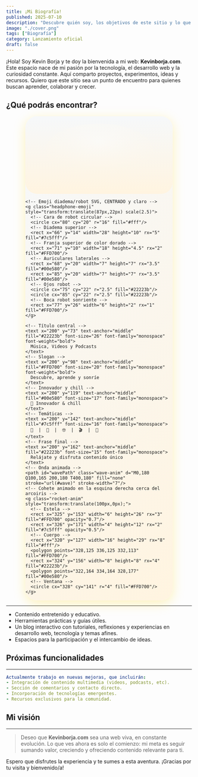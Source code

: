 ```yaml
---
title: ¡Mi Biografía!
published: 2025-07-10
description: "Descubre quién soy, los objetivos de este sitio y lo que está por venir."
image: "./cover.png"
tags: ["Biografía"]
category: Lanzamiento oficial
draft: false
---
```


¡Hola! Soy Kevin Borja y te doy la bienvenida a mi web: **Kevinborja.com**. Este espacio nace de mi pasión por la tecnología, el desarrollo web y la curiosidad constante. Aquí comparto proyectos, experimentos, ideas y recursos. Quiero que este sitio sea un punto de encuentro para quienes buscan aprender, colaborar y crecer.

## ¿Qué podrás encontrar?

<div class="banner-mibio">
  <svg width="400" height="210" viewBox="0 0 400 210" xmlns="http://www.w3.org/2000/svg">
    <defs>
      <linearGradient id="bg" x1="0" y1="0" x2="0" y2="1">
        <stop offset="0%" stop-color="#f6f8fa" />
        <stop offset="100%" stop-color="#fff4e0" />
      </linearGradient>
      <linearGradient id="wave" x1="0" y1="0" x2="1" y2="0">
        <stop offset="0%" stop-color="#7c5fff" />
        <stop offset="40%" stop-color="#00e580" />
        <stop offset="100%" stop-color="#FFD700" />
      </linearGradient>
      <radialGradient id="glow" cx="50%" cy="35%" r="85%">
        <stop offset="0%" stop-color="#fff" stop-opacity="0.38"/>
        <stop offset="100%" stop-color="#fff4e0" stop-opacity="0"/>
      </radialGradient>
    </defs>
    <!-- Fondo y glow -->
    <rect width="400" height="210" rx="32" fill="url(#bg)" />
    <ellipse cx="200" cy="90" rx="145" ry="70" fill="url(#glow)" />

    <!-- Emoji diadema/robot SVG, CENTRADO y claro -->
    <g class="headphone-emoji" style="transform:translate(87px,22px) scale(2.5)">
      <!-- Cara de robot circular -->
      <circle cx="80" cy="20" r="16" fill="#fff"/>
      <!-- Diadema superior -->
      <rect x="66" y="14" width="28" height="10" rx="5" fill="#7c5fff"/>
      <!-- Franja superior de color dorado -->
      <rect x="71" y="10" width="18" height="4.5" rx="2" fill="#FFD700"/>
      <!-- Auriculares laterales -->
      <rect x="68" y="20" width="7" height="7" rx="3.5" fill="#00e580"/>
      <rect x="85" y="20" width="7" height="7" rx="3.5" fill="#00e580"/>
      <!-- Ojos robot -->
      <circle cx="75" cy="22" r="2.5" fill="#22223b"/>
      <circle cx="85" cy="22" r="2.5" fill="#22223b"/>
      <!-- Boca robot sonriente -->
      <rect x="77" y="26" width="6" height="2" rx="1" fill="#FFD700"/>
    </g>

    <!-- Título central -->
    <text x="200" y="73" text-anchor="middle" fill="#22223b" font-size="26" font-family="monospace" font-weight="bold">
      Música, Videos y Podcasts
    </text>
    <!-- Slogan -->
    <text x="200" y="98" text-anchor="middle" fill="#FFD700" font-size="20" font-family="monospace" font-weight="bold">
      Descubre, aprende y sonríe
    </text>
    <!-- Innovador y chill -->
    <text x="200" y="119" text-anchor="middle" fill="#00e580" font-size="17" font-family="monospace">
      🚀 Innovador & chill
    </text>
    <!-- Temáticas -->
    <text x="200" y="142" text-anchor="middle" fill="#7c5fff" font-size="16" font-family="monospace">
      🎨  |  🎵  |  🤓  |  🎬  |  🌈
    </text>
    <!-- Frase final -->
    <text x="200" y="162" text-anchor="middle" fill="#22223b" font-size="15" font-family="monospace">
      Relájate y disfruta contenido único
    </text>
    <!-- Onda animada -->
    <path id="wavePath" class="wave-anim" d="M0,180 Q100,165 200,180 T400,180" fill="none" stroke="url(#wave)" stroke-width="7"/>
    <!-- Cohete animado en la esquina derecha cerca del arcoiris -->
    <g class="rocket-anim" style="transform:translate(100px,0px);">
      <!-- Estela -->
      <rect x="325" y="153" width="6" height="26" rx="3" fill="#FFD700" opacity="0.7"/>
      <rect x="326" y="171" width="4" height="12" rx="2" fill="#7c5fff" opacity="0.5"/>
      <!-- Cuerpo -->
      <rect x="320" y="127" width="16" height="29" rx="8" fill="#fff"/>
      <polygon points="328,125 336,125 332,113" fill="#FFD700"/>
      <rect x="324" y="156" width="8" height="8" rx="4" fill="#22223b"/>
      <polygon points="322,164 334,164 328,177" fill="#00e580"/>
      <!-- Ventana -->
      <circle cx="328" cy="141" r="4" fill="#FFD700"/>
    </g>
  </svg>
</div>

<style>
.banner-mibio {
  background: linear-gradient(135deg,#f6f8fa 0%, #fff4e0 100%);
  border-radius: 32px;
  overflow: hidden;
  width: 400px;
  margin: auto;
  box-shadow: 0 8px 32px #FFD70044;
  position: relative;
  padding-bottom: 2px;
}

/* Onda animada */
.wave-anim {
  stroke-dasharray: 900;
  stroke-dashoffset: 0;
  animation: waveBounce 2.8s infinite;
}
@keyframes waveBounce {
  0% { transform: translateY(0px);}
  18% { transform: translateY(-10px);}
  40% { transform: translateY(7px);}
  60% { transform: translateY(-4px);}
  80% { transform: translateY(2px);}
  100% { transform: translateY(0px);}
}

/* Diadema animada */
.headphone-emoji {
  animation: headphonesPulse 2.5s infinite alternate;
}
@keyframes headphonesPulse {
  0% { filter: drop-shadow(0 0 0px #FFD700);}
  80% { filter: drop-shadow(0 0 14px #FFD700);}
  100% { filter: drop-shadow(0 0 0px #FFD700);}
}

/* Cohete animado con estela */
.rocket-anim {
  animation: rocketUp 2.9s infinite cubic-bezier(.7,.2,.2,.8);
}
@keyframes rocketUp {
  0%   { transform: translateY(0);}
  14%  { transform: translateY(-20px);}
  28%  { transform: translateY(-38px);}
  50%  { transform: translateY(-18px);}
  72%  { transform: translateY(0);}
  80%  { transform: translateY(10px);}
  100% { transform: translateY(0);}
}
</style>

---
- Contenido entretenido y educativo.
- Herramientas prácticas y guías útiles.
- Un blog interactivo con tutoriales, reflexiones y experiencias en desarrollo web, tecnología y temas afines.
- Espacios para la participación y el intercambio de ideas.

## Próximas funcionalidades
---

```yaml
Actualmente trabajo en nuevas mejoras, que incluirán:
- Integración de contenido multimedia (videos, podcasts, etc).
- Sección de comentarios y contacto directo.
- Incorporación de tecnologías emergentes.
- Recursos exclusivos para la comunidad.
```

## Mi visión
---

> Deseo que **Kevinborja.com** sea una web viva, en constante evolución. Lo que ves ahora es solo el comienzo: mi meta es seguir sumando valor, creciendo y ofreciendo contenido relevante para ti.

Espero que disfrutes la experiencia y te sumes a esta aventura. ¡Gracias por tu visita y bienvenido/a!

